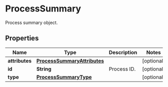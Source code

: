 

# ProcessSummary

Process summary object.
## Properties

Name | Type | Description | Notes
------------ | ------------- | ------------- | -------------
**attributes** | [**ProcessSummaryAttributes**](ProcessSummaryAttributes.md) |  |  [optional]
**id** | **String** | Process ID. |  [optional]
**type** | [**ProcessSummaryType**](ProcessSummaryType.md) |  |  [optional]



